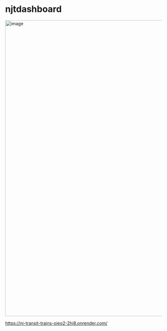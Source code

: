 ﻿# njtdashboard
 
<img width="951" alt="image" src="https://github.com/user-attachments/assets/95c9bf18-78ff-45cf-9797-db53fbd1ffab">

https://nj-transit-trains-oieo2-2hi8.onrender.com/ 
